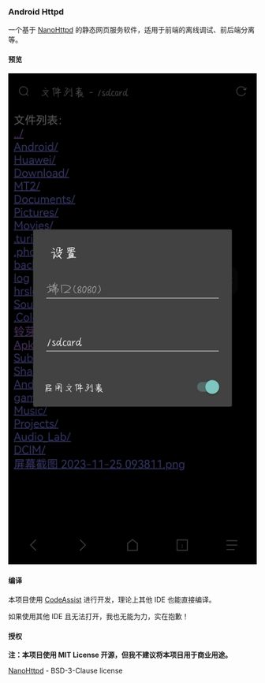 ### Android Httpd

一个基于 [NanoHttpd](https://github.com/NanoHttpd/nanohttpd/) 的静态网页服务软件，适用于前端的离线调试、前后端分离等。

#### 预览

![软件设置截图](preview.jpg)

#### 编译

本项目使用 [CodeAssist](https://github.com/tyron12233/CodeAssist/) 进行开发，理论上其他 IDE 也能直接编译。

如果使用其他 IDE 且无法打开，我也无能为力，实在抱歉！

#### 授权

**注：本项目使用 MIT License 开源，但我不建议将本项目用于商业用途。**

[NanoHttpd](https://github.com/NanoHttpd/nanohttpd/) - BSD-3-Clause license
